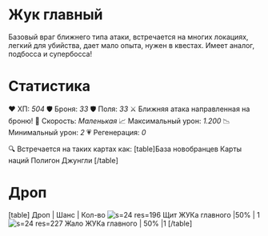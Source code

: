 # Жук главный
Базовый враг ближнего типа атаки, встречается на многих локациях, легкий для убийства, дает мало опыта, нужен в квестах. Имеет аналог, подбосса и супербосса!
# Cтатистика
❤ ХП: *504*
🛡 Броня: *33*
🛡 Поля: *33*
⚔ Ближняя атака направленная на броню!
🏃 Скорость: *Маленькая*
📈 Максимальный урон: *1.200*
📉 Минимальный урон: *2*
💗 Регенерация: *0*

🔍 Встречается на таких картах как:
[table]База новобранцев
Карты наций
Полигон
Джунгли
[/table]
# Дроп
[table] Дроп | Шанс | Кол-во
![s=24 res=196]() Щит ЖУКа главного |50% | 1
![s=24 res=227]() Жало ЖУКа главного | 50% |1
[/table]